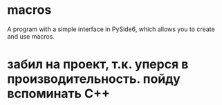 # macros
A program with a simple interface in PySide6, which allows you to create and use macros.

# забил на проект, т.к. уперся в производительность. пойду вспоминать С++